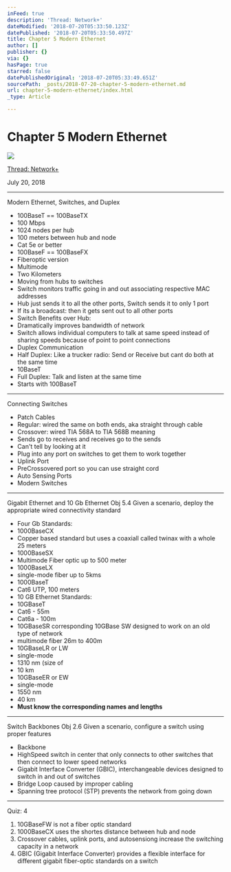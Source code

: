 ```yaml
---
inFeed: true
description: 'Thread: Network+'
dateModified: '2018-07-20T05:33:50.123Z'
datePublished: '2018-07-20T05:33:50.497Z'
title: Chapter 5 Modern Ethernet
author: []
publisher: {}
via: {}
hasPage: true
starred: false
datePublishedOriginal: '2018-07-20T05:33:49.651Z'
sourcePath: _posts/2018-07-20-chapter-5-modern-ethernet.md
url: chapter-5-modern-ethernet/index.html
_type: Article

---
```

# Chapter 5 Modern Ethernet
![](https://the-grid-user-content.s3-us-west-2.amazonaws.com/76a0fc61-2da8-42ff-afd4-49f47df1ef14.jpg)

[Thread: Network+][0]

July 20, 2018

---

Modern Ethernet, Switches, and Duplex

* 100BaseT == 100BaseTX
* 100 Mbps
* 1024 nodes per hub
* 100 meters between hub and node
* Cat 5e or better
* 100BaseF == 100BaseFX
* Fiberoptic version 
* Multimode
* Two Kilometers
* Moving from hubs to switches
* Switch monitors traffic going in and out associating respective MAC addresses
* Hub just sends it to all the other ports, Switch sends it to only 1 port
* If its a broadcast: then it gets sent out to all other ports
* Switch Benefits over Hub:
* Dramatically improves bandwidth of network
* Switch allows individual computers to talk at same speed instead of sharing speeds because of point to point connections
* Duplex Communication
* Half Duplex: Like a trucker radio: Send or Receive but cant do both at the same time
* 10BaseT
* Full Duplex: Talk and listen at the same time
* Starts with 100BaseT

---

Connecting Switches

* Patch Cables
* Regular: wired the same on both ends, aka straight through cable
* Crossover: wired TIA 568A to TIA 568B meaning 
* Sends go to receives and receives go to the sends
* Can't tell by looking at it
* Plug into any port on switches to get them to work together
* Uplink Port
* PreCrossovered port so you can use straight cord
* Auto Sensing Ports
* Modern Switches

---

Gigabit Ethernet and 10 Gb Ethernet
Obj 5.4 Given a scenario, deploy the appropriate wired connectivity standard

* Four Gb Standards:
* 1000BaseCX
* Copper based standard but uses a coaxiall called twinax with a whole 25 meters
* 1000BaseSX
* Multimode Fiber optic up to 500 meter
* 1000BaseLX
* single-mode fiber up to 5kms
* 1000BaseT
* Cat6 UTP, 100 meters
* 10 GB Ethernet Standards:
* 10GBaseT
* Cat6  - 55m
* Cat6a - 100m
* 10GBaseSR corresponding 10GBase SW designed to work on an old type of network
* multimode fiber 26m to 400m
* 10GBaseLR or LW
* single-mode
* 1310 nm (size of 
* 10 km
* 10GBaseER or EW
* single-mode
* 1550 nm
* 40 km
* **Must know the corresponding names and lengths**

---

Switch Backbones
Obj 2.6 Given a scenario, configure a switch using proper features

* Backbone
* HighSpeed switch in center that only connects to other switches that then connect to lower speed networks
* Gigabit Interface Converter (GBIC), interchangeable devices designed to switch in and out of switches 
* Bridge Loop caused by improper cabling
* Spanning tree protocol (STP) prevents the network from going down

---

Quiz: 4

1. 10GBaseFW is not a fiber optic standard
2. 1000BaseCX uses the shortes distance between hub and node
3. Crossover cables, uplink ports, and autosensiong increase the switching capacity in a network
4. GBIC (Gigabit Interface Converter) provides a flexible interface for different gigabit fiber-optic standards on a switch


[0]: http://ryanroe.io/thread-network